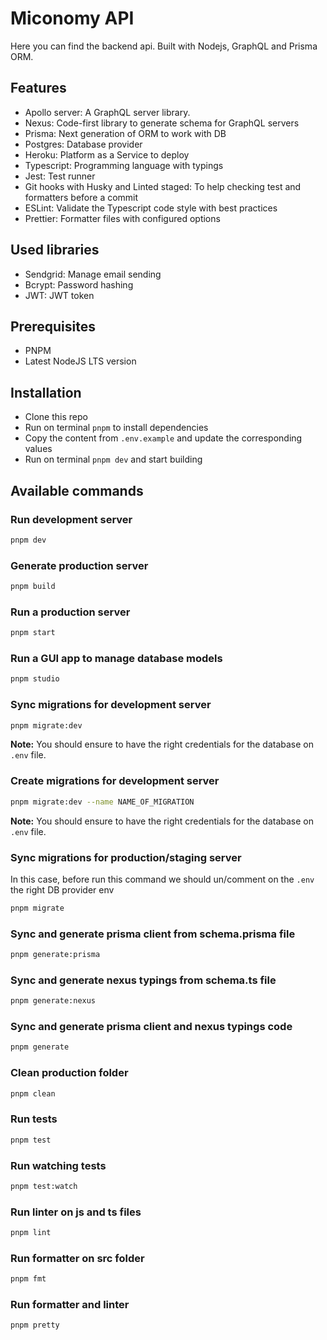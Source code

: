 # Miconomy API

Here you can find the backend api. Built with Nodejs, GraphQL and Prisma ORM.

## Features

- Apollo server: A GraphQL server library.
- Nexus: Code-first library to generate schema for GraphQL servers
- Prisma: Next generation of ORM to work with DB
- Postgres: Database provider
- Heroku: Platform as a Service to deploy
- Typescript: Programming language with typings
- Jest: Test runner
- Git hooks with Husky and Linted staged: To help checking test and formatters before a commit
- ESLint: Validate the Typescript code style with best practices
- Prettier: Formatter files with configured options

## Used libraries

- Sendgrid: Manage email sending
- Bcrypt: Password hashing
- JWT: JWT token

## Prerequisites

- PNPM
- Latest NodeJS LTS version

## Installation

- Clone this repo
- Run on terminal `pnpm` to install dependencies
- Copy the content from `.env.example` and update the corresponding values
- Run on terminal `pnpm dev` and start building

## Available commands

### Run development server

```bash
pnpm dev
```

### Generate production server

```bash
pnpm build
```

### Run a production server

```bash
pnpm start
```

### Run a GUI app to manage database models

```bash
pnpm studio
```

### Sync migrations for development server

```bash
pnpm migrate:dev
```

**Note:** You should ensure to have the right credentials for the database on `.env` file.

### Create migrations for development server

```bash
pnpm migrate:dev --name NAME_OF_MIGRATION
```

**Note:** You should ensure to have the right credentials for the database on `.env` file.

### Sync migrations for production/staging server

In this case, before run this command we should un/comment on the `.env` the right DB provider env

```bash
pnpm migrate
```

### Sync and generate prisma client from schema.prisma file

```bash
pnpm generate:prisma
```

### Sync and generate nexus typings from schema.ts file

```bash
pnpm generate:nexus
```

### Sync and generate prisma client and nexus typings code

```bash
pnpm generate
```

### Clean production folder

```bash
pnpm clean
```

### Run tests

```bash
pnpm test
```

### Run watching tests

```bash
pnpm test:watch
```

### Run linter on js and ts files

```bash
pnpm lint
```

### Run formatter on src folder

```bash
pnpm fmt
```

### Run formatter and linter

```bash
pnpm pretty
```
